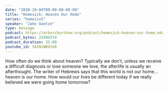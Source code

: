 ```yaml
---
date: "2020-10-04T09:00:00-08:00"
title: "Homesick: Heaven Our Home"
series: "homesick"
speaker: "Jake Goetze"
type: message
podcast: https://arborchurchnw.org/podcast/homesick-heaven-our-home.m4a
podcast_bytes: 22884574
podcast_duration: 31:08
youtube_id: tAINiWKU1k8
---
```


How often do we think about heaven? Typically we don't, unless we receive a difficult diagnosis or lose someone we love, the afterlife is usually an afterthought. The writer of Hebrews says that this world is not our home... heaven is our home. How would our lives be different today if we really believed we were going home tomorrow? 
 
